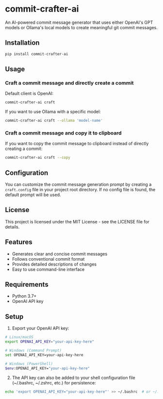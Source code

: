 # commit-crafter-ai

An AI-powered commit message generator that uses either OpenAI's GPT models or Ollama's local models to create meaningful git commit messages.

## Installation

```bash
pip install commit-crafter-ai
```

## Usage

### Craft a commit message and directly create a commit

Default client is OpenAI:

```bash
commit-crafter-ai craft
```

If you want to use Ollama with a specific model:

```bash
commit-crafter-ai craft --ollama 'model-name'
```

### Craft a commit message and copy it to clipboard

If you want to copy the commit message to clipboard instead of directly creating a commit:

```bash
commit-crafter-ai craft --copy
```

## Configuration

You can customize the commit message generation prompt by creating a `craft.config` file in your project root directory. If no config file is found, the default prompt will be used.

## License

This project is licensed under the MIT License - see the LICENSE file for details.

## Features

- Generates clear and concise commit messages
- Follows conventional commit format
- Provides detailed descriptions of changes
- Easy to use command-line interface

## Requirements

- Python 3.7+
- OpenAI API key

## Setup

1. Export your OpenAI API key:

```bash
# Linux/macOS
export OPENAI_API_KEY="your-api-key-here"

# Windows (Command Prompt)
set OPENAI_API_KEY=your-api-key-here

# Windows (PowerShell)
$env:OPENAI_API_KEY="your-api-key-here"
```

2. The API key can also be added to your shell configuration file (~/.bashrc, ~/.zshrc, etc.) for persistence:

```bash
echo 'export OPENAI_API_KEY="your-api-key-here"' >> ~/.bashrc  # or ~/.zshrc
```
